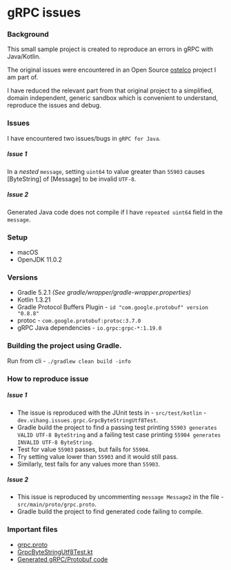 # gRPC issues

### Background

This small sample project is created to reproduce an errors in gRPC with Java/Kotlin.

The original issues were encountered in an Open Source [ostelco](https://github.com/ostelco/ostelco-core) project I am 
part of.

I have reduced the relevant part from that original project to a simplified, domain independent, generic sandbox which
is convenient to understand, reproduce the issues and debug.

### Issues

I have encountered two issues/bugs in `gRPC for Java`.

##### Issue 1
In a _nested_ `message`, setting `uint64`  to value greater than `55903` causes [ByteString] of [Message] to be 
invalid `UTF-8`.

##### Issue 2
Generated Java code does not compile if I have `repeated uint64` field in the `message`.  

### Setup

 - macOS
 - OpenJDK 11.0.2
 
### Versions

 - Gradle 5.2.1 _(See gradle/wrapper/gradle-wrapper.properties)_
 - Kotlin 1.3.21
 - Gradle Protocol Buffers Plugin - `id "com.google.protobuf" version "0.8.8"`
 - protoc - `com.google.protobuf:protoc:3.7.0`
 - gRPC Java dependencies - `io.grpc:grpc-*:1.19.0`

### Building the project using Gradle.

Run from cli - `./gradlew clean build -info`

### How to reproduce issue

##### Issue 1

 * The issue is reproduced with the JUnit tests in - `src/test/kotlin` - `dev.vihang.issues.grpc.GrpcByteStringUtf8Test`.
 * Gradle build the project to find a passing test printing `55903 generates VALID UTF-8 ByteString` and a failing test 
 case printing `55904 generates INVALID UTF-8 ByteString`.
 * Test for value `55903` passes, but fails for `55904`.
 * Try setting value lower than `55903` and it would still pass.
 * Similarly, test fails for any values more than `55903`. 


##### Issue 2
 * This issue is reproduced by uncommenting `message Message2` in the file - `src/main/proto/grpc.proto`.
 * Gradle build the project to find generated code failing to compile.

### Important files

 * [grpc.proto](src/main/proto/grpc.proto)
 * [GrpcByteStringUtf8Test.kt](src/test/kotlin/dev/vihang/issues/grpc/GrpcByteStringUtf8Test.kt)
 * [Generated gRPC/Protobuf code](build/generated/source/proto/main/java)

